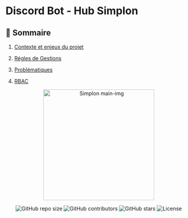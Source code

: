 
# Discord Bot - Hub Simplon



## 📖 Sommaire

1. [Contexte et enjeux du projet](./doc/contexte-et-enjeux/contexte-et-enjeux.md#-sommaire)

2. [Régles de Gestions](./doc/regles-de-gestion/regles-de-gestion.md)

3. [Problématiques](./doc/Problematiques/Problematiques.md)

4. [RBAC](./doc/RBAC/RBAC.md)

  






<p  align="center"><img  src="assets/img/discord-img.webp"  alt="Simplon main-img"  width="300"  height="auto"/></p>

<div  align="center">

<img  src="https://img.shields.io/github/repo-size/Simplon-hdf/discord-p4-bot-simplon-hub-doc"  alt="GitHub repo size" />

<img  src="https://img.shields.io/github/contributors/Simplon-hdf/discord-p4-bot-simplon-hub-doc"  alt="GitHub contributors" />

<img  src="https://img.shields.io/github/stars/Simplon-hdf/discord-p4-bot-simplon-hub-doc?style=social"  alt="GitHub stars" />

<img  src="https://img.shields.io/github/license/Simplon-hdf/discord-p4-bot-simplon-hub-doc"  alt="License" />

</div>


